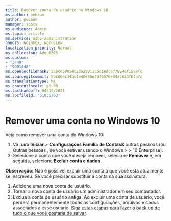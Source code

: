 ```yaml
---
title: Remover conta de usuário no Windows 10
ms.author: pebaum
author: pebaum
manager: scotv
ms.audience: Admin
ms.topic: article
ms.service: o365-administration
ROBOTS: NOINDEX, NOFOLLOW
localization_priority: Normal
ms.collection: Adm_O365
ms.custom:
- "3449"
- "9001448"
ms.openlocfilehash: 5a6ce5805ec23a28011c5d1edc977804ef15aefc
ms.sourcegitcommit: 8bc60ec34bc1e40685e3976576e04a2623f63a7c
ms.translationtype: MT
ms.contentlocale: pt-BR
ms.lasthandoff: 04/15/2021
ms.locfileid: "51835763"
---
```

# <a name="remove-an-account-in-windows-10"></a>Remover uma conta no Windows 10

Veja como remover uma conta do Windows 10:

1. Vá para **Iniciar**  >  **Configurações Família de Contas**& outras pessoas (ou Outras pessoas , se você estiver usando o Windows  >    >   10 Enterprise). 
2. Selecione a conta que você deseja remover, selecione **Remover** e, em seguida, selecione **Excluir conta e dados**.
 
**Observação:** Não é possível excluir uma conta à que você está atualmente se inscreveu.  Se você precisar substituir a conta na sua assinatura:

1. Adicione uma nova conta de usuário.
2. Tornar a nova conta de usuário um administrador em seu computador.
3. Exclua a conta de usuário antiga. Ao excluir uma conta de usuário, você perderá permanentemente todas as configurações, arquivos e dados associados a esse usuário. [Siga estas etapas para fazer o back up de tudo o que você gostaria de salvar](https://support.microsoft.com/help/4027408/windows-10-backup-and-restore).